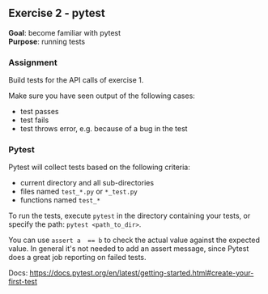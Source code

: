 
## Exercise 2 - pytest
**Goal**: become familiar with pytest  
**Purpose**: running tests

### Assignment
Build tests for the API calls of exercise 1.

Make sure you have seen output of the following cases:
- test passes
- test fails
- test throws error, e.g. because of a bug in the test

### Pytest
Pytest will collect tests based on the following criteria:
- current directory and all sub-directories
- files named `test_*.py` or `*_test.py`
- functions named `test_*`

To run the tests, execute `pytest` in the directory containing your tests,
or specify the path: `pytest <path_to_dir>`.

You can use `assert a  == b` to check the actual value against the expected value.
In general it's not needed to add an assert message, since Pytest does a great job
reporting on failed tests.

Docs: https://docs.pytest.org/en/latest/getting-started.html#create-your-first-test